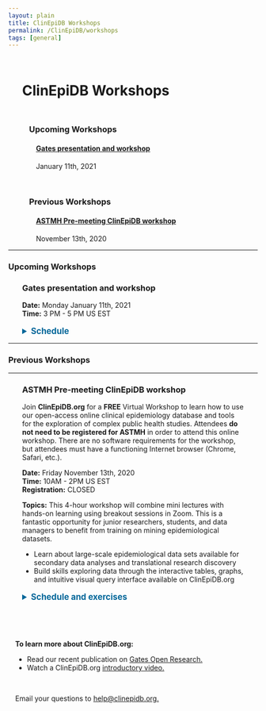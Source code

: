 ```yaml
---
layout: plain
title: ClinEpiDB Workshops
permalink: /ClinEpiDB/workshops
tags: [general]
---
```

<style> 
div.contents {
    margin: 1em;
} 
div.workshop {
    margin: 1em 1em;
}
details summary, details ul {
  margin-top: 1em;
}
details summary {
  font-size: 120%;
  color: #069;
}
details p, details table {
  margin-left: 2em;
}
details table {
  margin-right: 12em;
}
table {
  margin-top: 1em;
  border-collapse: collapse;
}
/*
table, th, td {
  border: 1px solid black;
  padding: 0.5em;
}
*/
tr.break td {
  background-color: #DCDCDC;
}

table#hor-minimalist-a {
  text-align: left;
}
table#hor-minimalist-a th {
  font-size: 110%;
  font-weight: 400;
  color: #000;
  border-bottom: 2px solid #000;
  padding: 0.5em;
  text-align: left;
}
table#hor-minimalist-a tr {
  border-bottom: 1px solid #ddd;
}
table#hor-minimalist-a tr:hover td {
  color: #000; 
}
table#hor-minimalist-a tr.other td {
  background-color: #fafafa;
}
table#hor-minimalist-a tbody {
  display: table-row-group;
  vertical-align: middle;
  border-color: inherit;
}
table#hor-minimalist-a td {
  color: #00; 
  padding: 0.5em 0.5em 0.5em;
  vertical-align: middle;
}
table#hor-minimalist-a tfoot {
  font-size: 90%;
}
table#hor-minimalist-a tfoot tr {
  border:0;
}
</style>

<h1 style="padding:1em">ClinEpiDB Workshops</h1>
<div class="static-content" style="padding:0 3em">

  <h3>Upcoming Workshops</h3>
  <div class="contents"> 
  <h4><a href="gatesworkshop2021">Gates presentation and workshop</a></h4>
  January 11th, 2021
  </div>
  <br>

<h3>Previous Workshops</h3>

  <div class="contents">
    <h4><a href="#astmh2020-premeeting">ASTMH Pre-meeting ClinEpiDB workshop</a></h4>
    November 13th, 2020
  </div>

</div>

<hr> <!-- ==== UPCOMING WORKSHOPS =============================== -->

<h3>Upcoming Workshops</h3>

<div class="contents">


 <div class="anchor"><a name="gatesworkshop2021"></a></div>
<div class="workshop">
    <h3>Gates presentation and workshop</h3>
    <p>
      <b>Date:</b> Monday January 11th, 2021 <br>
      <b>Time:</b> 3 PM - 5 PM US EST <br>
    </p>



<details>
    <summary><b>Schedule</b></summary>
    <table id="hor-minimalist-a">
<thead>
<tr>
<th style="text-align:left">Time (EST)</th>
<th style="text-align:left">Activity</th>
<th style="text-align:left">Presenter</th>
</tr>
</thead>

<tbody>
<tr>
<td>3:00 PM EST
<br> 12:00 PM PST
</td>
<td>Introduction</td>
<td>David Roos <br>Danica Helb</td>
</tr>

<tr>
<td>3:15 PM ET
<br>(20 min)</td>
<td>Demo LLINEUP </td>
<td>Danica Helb</td>
</tr>

<tr>
<td>3:35 PM ET
<br>(10 min)</td>
<td><b> Breakout 1:</b> MAL-ED and GEMS1 simple search
</td>
<td>Sheena Tomko</td>
</tr>

<tr>
<td>3:45 PM ET
<br>(20 min)</td>
<td>Work in Progress</td>
<td>Sheena Tomko</td>
</tr>

<tr>
<td>4:05 PM ET
<br>(10 min)</td>
<td><b> Breakout 2:</b> G-ANC visualization app demo/walk-through
</td>
<td>Nupur Kittur</td>
</tr>

</tbody>
</table>
</details>

</div>
</div>  <!-- workshop -->

<hr>  <!-- =========== PREVIOUS WORKSHOPS  ======================== -->

<h3>Previous Workshops</h3>
<hr>

<div class="contents">


  <div class="anchor"><a name="astmh2020-premeeting"></a></div>
  <div class="workshop">
    <h3>ASTMH Pre-meeting ClinEpiDB workshop</h3>
    <p>Join <b>ClinEpiDB.org</b> for a <b>FREE</b> Virtual Workshop to learn how to use our open-access online clinical epidemiology database and tools for the exploration of complex public health studies. Attendees <b>do not need to be registered for ASTMH</b> in order to attend this online workshop. There are no software requirements for the workshop, but attendees must have a functioning Internet browser (Chrome, Safari, etc.).
    </p>
    <p>
      <b>Date:</b> Friday November 13th, 2020 <br>
      <b>Time:</b> 10AM - 2PM US EST <br>
      <b>Registration:</b> CLOSED
    </p>
    <p>
      <b>Topics:</b> This 4-hour workshop will combine mini lectures with hands-on learning using breakout sessions in Zoom. This is a fantastic opportunity for junior researchers, students, and data managers to benefit from training on mining epidemiological datasets.
      <ul>
        <li>Learn about large-scale epidemiological data sets available for secondary data analyses and translational research discovery</li>
        <li>Build skills exploring data through the interactive tables, graphs, and intuitive visual query interface available on ClinEpiDB.org </li>
      </ul>
    </p>


<details>
    <summary><b>Schedule and exercises</b></summary>
    <table id="hor-minimalist-a">
<thead>
<tr>
<th style="text-align:left">Time (EST)</th>
<th style="text-align:left">Activity</th>
<th style="text-align:left">Presenter</th>
<th style="text-align:left">Recording</th>
</tr>
</thead>

<tbody>
<tr>
<td></td>
<td><b>Session 0</b>
<br>
<a target="_blank" href="{{'/documents/clinEpi/Pre-Workshop homework.pdf' | absolute_url}}" target="_blank">Getting started, creating a VEuPathDB account, and asking for help</a>  
</td>
<td></td>
<td></td>
</tr>

<tr>
<td>10-10:15 AM</td>
<td><b>Session 1</b>
<br>Introduction to workshop
<br>Introduction to ClinEpiDB
</td>
<td>David Roos
<br> Danica Helb</td>
<td><iframe width="180" height="115" src="https://youtube.com/embed/mON1TRxT8qs?list=PLWzQB3i5sYALwFB5cdZZeXmWU6udl2-tS" frameborder="0" allow="accelerometer; autoplay; clipboard-write; encrypted-media; gyroscope; picture-in-picture" allowfullscreen></iframe></td>
</tr>

<tr>
<td>10:15-10:35 AM</td>
<td><b>Breakout 1</b>
<br>Breakout group introductions
<br><a target="_blank" href="https://docs.google.com/forms/d/e/1FAIpQLSddLROBdRoWqfB9eVLzkpWCaRvFgaoxVnQqgUYbuINRW0v0hQ/viewform" target="_blank">Exercise: Exploring the All Studies Table and Study Page</a></td>
<td></td>
<td></td>
</tr>

<tr>
<td>10:35-10:55 AM</td>
<td><b>Session 2</b>
<br>Accessing and exploring data</td>
<td>Sheena Tomko</td>
<td><iframe width="180" height="115" src="https://youtube.com/embed/WU1hXR4JNs0?list=PLWzQB3i5sYALwFB5cdZZeXmWU6udl2-tS" frameborder="0" allow="accelerometer; autoplay; clipboard-write; encrypted-media; gyroscope; picture-in-picture" allowfullscreen></iframe></td>
</tr>

<tr>
<td>10:55-11:10 AM</td>
<td><b>BREAK</b></td>
<td></td>
<td></td>
</tr>

<tr>
<td>11:10-11:20 AM</td>
<td>Introduction to the LLINEUP study</td>
<td>Samuel Gonahasa</td>
<td><iframe width="180" height="115" src="https://www.youtube.com/embed/wPi7lu-A1tc" frameborder="0" allow="accelerometer; autoplay; clipboard-write; encrypted-media; gyroscope; picture-in-picture" allowfullscreen></iframe></td>
</tr>

<tr>
<td>11:20-12:05 PM</td>
<td><b>Breakout 2</b>
<br><a target="_blank" href="{{'/documents/clinEpi/Breakout2_Review_search_types.pdf' | absolute_url}}" target="_blank">Review Search types, units of analysis, study designs </a>  
<br><a target="_blank" href="{{'/documents/clinEpi/Exercise2.1_LLINEUP_simple_search.pdf' | absolute_url}}" target="_blank">Exercise: LLINEUP simple search</a> 
<br><a target="_blank" href="https://docs.google.com/forms/d/e/1FAIpQLSf6DvYihI0rNwFUcxtaP2V5LOFmVIzS7N_NmZlgQpPNGlxFnA/viewform" target="_blank">Exercise: The Search Wizard- variable exploration</a>
<br><a target="_blank" href="{{'/documents/clinEpi/Exercise 2.3 GEMS and MAL-ED simple search.pdf' | absolute_url}}" target="_blank">Exercise: MAL-ED and GEMS1 simple search </a></td>
<td></td>
<td></td>
</tr>

<tr>
<td>12:05-12:40 PM</td>
<td><b>Session 3</b>
<br><a target="_blank" href="{{'/documents/clinEpi/Session2_Guided_complex_search.pdf' | absolute_url}}" target="_blank">Complex search with MAL-ED</a>  
<br>Visualization and analysis applications using SCORE data</td>
<td>Danica Helb
<br>Nupur Kittur</td>
<td>
<iframe width="180" height="115" src="https://www.youtube.com/embed/xh8JnPFkxfQ" frameborder="0" allow="accelerometer; autoplay; clipboard-write; encrypted-media; gyroscope; picture-in-picture" allowfullscreen></iframe>
<br>
<iframe width="180" height="115" src="https://www.youtube.com/embed/CxjbhR3bgho" frameborder="0" allow="accelerometer; autoplay; clipboard-write; encrypted-media; gyroscope; picture-in-picture" allowfullscreen></iframe></td>
</tr>

<tr>
<td>12:40-12:55 PM</td>
<td><b>BREAK</b></td>
<td></td>
<td></td>
</tr>

<tr>
<td>12:55-1:40 PM</td>
<td><b>Breakout 3</b>
<br><a target="_blank" href="{{'/documents/clinEpi/Exercise 3.1 - Visualization Apps- SCORE Burundi.pdf' | absolute_url}}" target="_blank">Exercise: Visualization and analysis apps</a> 
<br><a target="_blank" href="{{'/documents/clinEpi/Exercise3.2_PROVIDE_complex_search.pdf' | absolute_url}}" target="_blank">Exercise: Complex searches using PROVIDE</a> 
<br><a target="_blank" href="{{'/documents/clinEpi/Exercise 3.3 PRISM visualization apps.pdf' | absolute_url}}" target="_blank">Exercise: PRISM analysis apps</a></td>
<td></td>
<td></td>
</tr>

<tr>
<td>1:40-2:00 PM</td>
<td><b>Session 4</b>
<br>Downloading data
<br>Workshop conclusion</td>
<td>Steph Schulman
<br>David Roos</td>
<td><iframe width="180" height="115" src="https://youtube.com/embed/fXtfsYXxLUs?list=PLWzQB3i5sYALwFB5cdZZeXmWU6udl2-tS" frameborder="0" allow="accelerometer; autoplay; clipboard-write; encrypted-media; gyroscope; picture-in-picture" allowfullscreen></iframe></td>
</tr>

<tr>
<td>2:00 - 3:00 PM</td>
<td><b>OPTIONAL SESSION</b>
<br>Individual (or breakout group) exercise - explore a study of your <br>choice and report back with something interesting that you find<br></td>
<td></td>
<td></td>
</tr>

</tbody>
</table>
</details>

</div>  <!-- workshop -->

</div> <!-- contents -->

<br>
<div class="contents">
<br>
<p>
<b>To learn more about ClinEpiDB.org:</b> 
  <ul>
    <li>Read our recent publication on <a target="_blank" href="https://gatesopenresearch.org/articles/3-1661/v2" target="_blank">Gates Open Research.</a></li>
    <li>Watch a ClinEpiDB.org <a target="_blank" href="https://www.youtube.com/watch?v=535PcFrBH8M&feature=youtu.be" target="_blank">introductory video.</a></li>
  </ul>
</p>
<br>
<p>Email your questions to <a target="_blank" href="/a/app/contact-us">help@clinepidb.org.</a></p>
</div>

</div>

